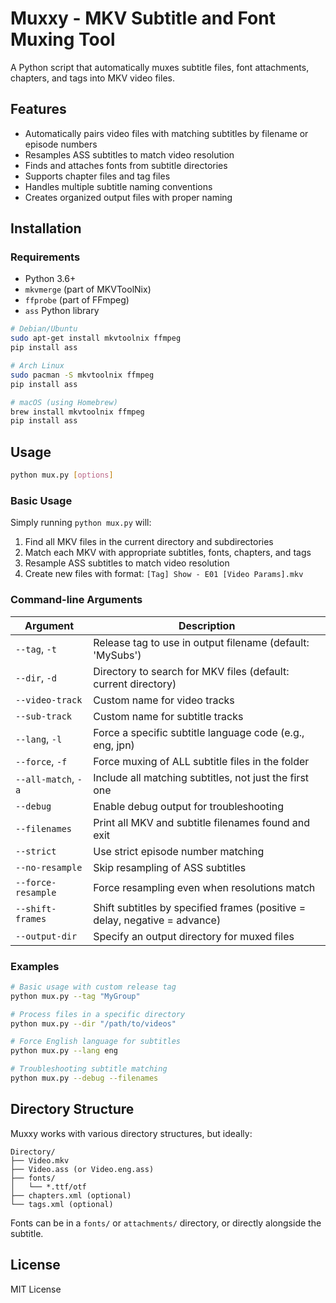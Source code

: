 # Muxxy - MKV Subtitle and Font Muxing Tool

A Python script that automatically muxes subtitle files, font attachments, chapters, and tags into MKV video files.

## Features

- Automatically pairs video files with matching subtitles by filename or episode numbers
- Resamples ASS subtitles to match video resolution 
- Finds and attaches fonts from subtitle directories
- Supports chapter files and tag files
- Handles multiple subtitle naming conventions
- Creates organized output files with proper naming

## Installation

### Requirements

- Python 3.6+
- `mkvmerge` (part of MKVToolNix)
- `ffprobe` (part of FFmpeg)
- `ass` Python library

```bash
# Debian/Ubuntu
sudo apt-get install mkvtoolnix ffmpeg
pip install ass

# Arch Linux
sudo pacman -S mkvtoolnix ffmpeg
pip install ass

# macOS (using Homebrew)
brew install mkvtoolnix ffmpeg
pip install ass
```

## Usage

```bash
python mux.py [options]
```

### Basic Usage

Simply running `python mux.py` will:
1. Find all MKV files in the current directory and subdirectories
2. Match each MKV with appropriate subtitles, fonts, chapters, and tags
3. Resample ASS subtitles to match video resolution
4. Create new files with format: `[Tag] Show - E01 [Video Params].mkv`

### Command-line Arguments

| Argument | Description |
|----------|-------------|
| `--tag`, `-t` | Release tag to use in output filename (default: 'MySubs') |
| `--dir`, `-d` | Directory to search for MKV files (default: current directory) |
| `--video-track` | Custom name for video tracks |
| `--sub-track` | Custom name for subtitle tracks |
| `--lang`, `-l` | Force a specific subtitle language code (e.g., eng, jpn) |
| `--force`, `-f` | Force muxing of ALL subtitle files in the folder |
| `--all-match`, `-a` | Include all matching subtitles, not just the first one |
| `--debug` | Enable debug output for troubleshooting |
| `--filenames` | Print all MKV and subtitle filenames found and exit |
| `--strict` | Use strict episode number matching |
| `--no-resample` | Skip resampling of ASS subtitles |
| `--force-resample` | Force resampling even when resolutions match |
| `--shift-frames` | Shift subtitles by specified frames (positive = delay, negative = advance) |
| `--output-dir` | Specify an output directory for muxed files |

### Examples

```bash
# Basic usage with custom release tag
python mux.py --tag "MyGroup"

# Process files in a specific directory
python mux.py --dir "/path/to/videos"

# Force English language for subtitles
python mux.py --lang eng

# Troubleshooting subtitle matching
python mux.py --debug --filenames
```

## Directory Structure

Muxxy works with various directory structures, but ideally:

```
Directory/
├── Video.mkv
├── Video.ass (or Video.eng.ass)
├── fonts/
│   └── *.ttf/otf
├── chapters.xml (optional)
└── tags.xml (optional)
```

Fonts can be in a `fonts/` or `attachments/` directory, or directly alongside the subtitle.

## License

MIT License